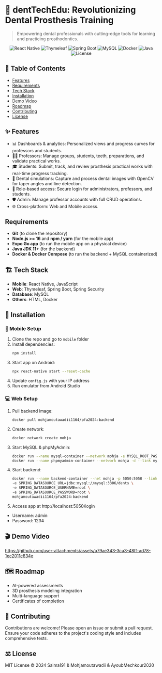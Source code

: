 
# 🦷 dentTechEdu: Revolutionizing Dental Prosthesis Training

> Empowering dental professionals with cutting-edge tools for learning and practicing prosthodontics.
<p align="center">
  <img src="https://img.shields.io/badge/React%20Native-0.70.8-blue?logo=react" alt="React Native"/>
  <img src="https://img.shields.io/badge/Thymeleaf-3.0-red?logo=thymeleaf" alt="Thymeleaf"/>
  <img src="https://img.shields.io/badge/Spring%20Boot-3.0-green?logo=spring" alt="Spring Boot"/>
  <img src="https://img.shields.io/badge/MySQL-8.0-blue?logo=mysql" alt="MySQL"/>
  <img src="https://img.shields.io/badge/Docker-24-blue?logo=docker" alt="Docker"/>
  <img src="https://img.shields.io/badge/Java-17-orange?logo=java" alt="Java"/>
  <img src="https://img.shields.io/badge/license-MIT-green" alt="License"/>
</p>

## 📑 Table of Contents
- [Features](#-features)
- [Requirements](#requirements)
- [Tech Stack](#-tech-stack)
- [Installation](#-installation)
- [Demo Video](#-demo-video)
- [Roadmap](#-roadmap)
- [Contributing](#-contributing)
- [License](#-license)

## ✨ Features
- 📊 Dashboards & analytics: Personalized views and progress curves for professors and students.
- 👩‍🏫 Professors: Manage groups, students, teeth, preparations, and validate practical works.
- 🎓 Students: Submit, track, and review prosthesis practical works with real-time progress tracking.
- 🦷 Dental simulations: Capture and process dental images with OpenCV for taper angles and line detection.
- 👤 Role-based access: Secure login for administrators, professors, and students.
- 🛡️ Admin: Manage professor accounts with full CRUD operations.
- 🌐 Cross-platform: Web and Mobile access.

## Requirements

- **Git** (to clone the repository)  
- **Node.js >= 16** and **npm / yarn** (for the mobile app)  
- **Expo Go app** (to run the mobile app on a physical device)  
- **Java JDK 11+** (for the backend)  
- **Docker & Docker Compose** (to run the backend + MySQL containerized)



## 🏗️ Tech Stack
- **Mobile**: React Native, JavaScript  
- **Web**: Thymeleaf, Spring Boot, Spring Security  
- **Database**: MySQL  
- **Others**: HTML, Docker  

## 🚀 Installation

### 📱 Mobile Setup
1. Clone the repo and go to `mobile` folder  
2. Install dependencies:
   ```bash
   npm install
3. Start app on Android:
   ```bash
   npx react-native start --reset-cache
4. Update `config.js` with your IP address
5. Run emulator from Android Studio


### 💻 Web Setup
1. Pull backend image:
   ```bash
   docker pull mohjamoutawadii1164/pfa2024:backend
2. Create network:
   ```bash
   docker network create mohja
3. Start MySQL & phpMyAdmin:
   ```bash
   docker run --name mysql-container --network mohja -e MYSQL_ROOT_PASSWORD=root -e MYSQL_DATABASE=dents -d mysql:latest
   docker run --name phpmyadmin-container --network mohja -d --link mysql-container:db -p 8084:80 phpmyadmin
4. Start backend:
   ```bash
   docker run --name backend-container --net mohja -p 5050:5050 --link mysql-container:mysql \
   -e SPRING_DATASOURCE_URL=jdbc:mysql://mysql:3306/dents \
   -e SPRING_DATASOURCE_USERNAME=root \
   -e SPRING_DATASOURCE_PASSWORD=root \
   mohjamoutawadii1164/pfa2024:backend

5. Access app at http://localhost:5050/login
- Username: admin
- Password: 1234

## 🎬 Demo Video


https://github.com/user-attachments/assets/a79ae343-3ca3-48ff-ad78-1ec2011c834e



## 🗺️ Roadmap
- AI-powered assessments
- 3D prosthesis modeling integration
- Multi-language support
- Certificates of completion

## 🤝 Contributing
Contributions are welcome! Please open an issue or submit a pull request. Ensure your code adheres to the project's coding style and includes comprehensive tests.

## ⚖️ License
MIT License © 2024 Salma191 & Mohjamoutawadii & AyoubMechkour2020
